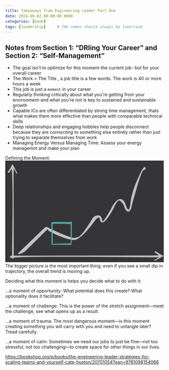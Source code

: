 ```yaml
---
title: Takeaways from Engineering Leader Part One
date: 2024-06-02 00:00:00 0000
categories: [book]
tags: [leadership]     # TAG names should always be lowercase
---
```


## Notes from Section 1: “DRIing Your Career” and Section 2: “Self-Management”
- The goal isn't to optimize for this moment-the current job- but for your overall career
- The Work > The Title , a job title is a few words. The work is 40 or more hours a week
- This job is just a `moment` in your career
- Regularly thinking critically about what you're getting from your environment-and what you're not is key to sustained and sustainable growth
- Capable ICs are often differentiated by strong time management, thats what makes them more effective than people with comparable technical skills
- Deep relationships and engaging hobbies help people disconnect because they are *connecting*  to something else entirely rather than just trying to separate themselves from work
- Managing Energy Versus Managing Time: Assess your energy managemnt and make your plan


Defining the Moment:
![image info](../assets/DefiningtheMoment.PNG)
The bigger picture is the most important thing; even if you see a small dip in trajectory, the overall trend is moving up.

Deciding what this moment is helps you decide what to do with it:

…a moment of opportunity:
What potential does this create? What optionality does it facilitate?

…a moment of challenge:
This is the power of the stretch assignment—meet the challenge, see what opens up as a result.

…a moment of trauma:
The most dangerous moment—is this moment creating something you will carry with you and need to untangle later? Tread carefully.

…a moment of calm:
Sometimes we need our jobs to just be fine—not too stressful, not too challenging—to create space for other things in our lives.


https://bookshop.org/p/books/the-engineering-leader-strategies-for-scaling-teams-and-yourself-cate-huston/20701054?ean=9781098154066